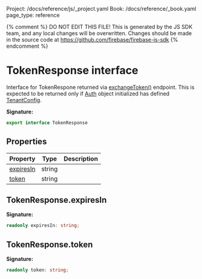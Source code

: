 Project: /docs/reference/js/_project.yaml
Book: /docs/reference/_book.yaml
page_type: reference

{% comment %}
DO NOT EDIT THIS FILE!
This is generated by the JS SDK team, and any local changes will be
overwritten. Changes should be made in the source code at
https://github.com/firebase/firebase-js-sdk
{% endcomment %}

# TokenResponse interface
Interface for TokenRespone returned via [exchangeToken()](./auth.md#exchangetoken_b6b1871) endpoint. This is expected to be returned only if [Auth](./auth.auth.md#auth_interface) object initialized has defined [TenantConfig](./auth.tenantconfig.md#tenantconfig_interface)<!-- -->.

<b>Signature:</b>

```typescript
export interface TokenResponse 
```

## Properties

|  Property | Type | Description |
|  --- | --- | --- |
|  [expiresIn](./auth.tokenresponse.md#tokenresponseexpiresin) | string |  |
|  [token](./auth.tokenresponse.md#tokenresponsetoken) | string |  |

## TokenResponse.expiresIn

<b>Signature:</b>

```typescript
readonly expiresIn: string;
```

## TokenResponse.token

<b>Signature:</b>

```typescript
readonly token: string;
```
